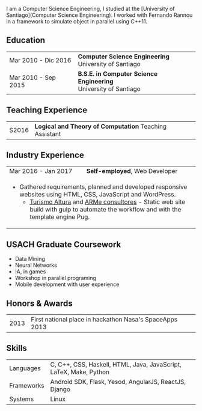 I am a Computer Science Engineering, I studied at the [University of Santiago](Computer Science Engineering). 
I worked with Fernando Rannou in a framework to simulate object in parallel
using C++11.

## <i class="fa fa-chevron-right"></i> Education

<table class="table table-hover">
  <tr>
    <td class="col-md-3">Mar 2010 - Dic 2016</td>
    <td>
        <strong>Computer Science Engineering</strong>
        <br>
      University of Santiago
    </td>
  </tr>
  <tr>
    <td class="col-md-3">Mar 2010 - Sep 2015</td>
    <td>
      <strong>B.S.E. in Computer Science Engineering</strong>
        <br>
        University of Santiago
    </td>
  </tr>
</table>




## <i class="fa fa-chevron-right"></i> Teaching Experience
<table class="table table-hover">
<tr>
  <td class='col-md-1'>S2016</td>
  <td><strong>Logical and Theory of Computation</strong> Teaching Assistant</td>
</tr>
</table>


## <i class="fa fa-chevron-right"></i> Industry Experience
<table class="table table-hover">
<tr>
  <td class='col-md-3'>Mar 2016 - Jan 2017</td>
  <td><strong>Self-employed</strong>, Web Developer</td>
</tr>
<tr>
<td colspan="100%">
<ul>
<li markdown="1">
Gathered requirements, planned and developed responsive websites using HTML, CSS, JavaScript and WordPress.
  <ul>
  <li markdown="1">
  <a href="http://turismoaltura.cl/">Turismo Altura</a> and <a href="http://armeconsultores.cl/">ARMe consultores</a> - Static web site build with gulp to automate the workflow and with the template engine Pug.
  </li>
</ul>
</li>
</ul>

</td>
</tr>
</table>


## <i class="fa fa-chevron-right"></i> USACH Graduate Coursework
+ Data Mining
+ Neural Networks
+ IA, in games
+ Workshop in parallel programing
+ Mobile development with user experience


## <i class="fa fa-chevron-right"></i> Honors & Awards
<table class="table table-hover">
<tr>
  <td class='col-md-2'>2013</td>
  <td>
    First national place in hackathon Nasa's SpaceApps 2013
    <!--  -->
  </td>
</tr>
</table>


## <i class="fa fa-chevron-right"></i> Skills
<table class="table table-hover">
<tr>
  <td class='col-md-2'>Languages</td>
  <td markdown="1">
C, C++, CSS, Haskell, HTML, Java, JavaScript, LaTeX, Make, Python
  </td>
</tr>
<tr>
  <td class='col-md-2'>Frameworks</td>
  <td markdown="1">
Android SDK, Flask, Yesod, AngularJS, ReactJS, Django
  </td>
</tr>
<tr>
  <td class='col-md-2'>Systems</td>
  <td markdown="1">
Linux
  </td>
</tr>
</table>


